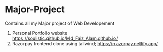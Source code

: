 # Major-Project
Contains all my Major project of Web Developement
1. Personal Portfolio website                                 https://soulistic.github.io/Md_Faiz_Alam.github.io/
2. Razorpay frontend clone using tailwind;                    https://rrazorpay.netlify.app/

